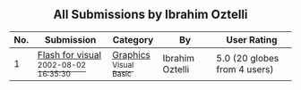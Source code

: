 ﻿<div align="center">

## All Submissions by Ibrahim Oztelli

</div>

No.  | Submission | Category | By   | User Rating
---- | ---------- | -------- | ---- | -----------
1 | [Flash for visual<br /><sup>2002-08-02 16:35:30</sup>](https://github.com/Planet-Source-Code/ibrahim-oztelli-flash-for-visual__1-37544) | [Graphics<br /><sup>Visual Basic</sup>](../ByCategory/graphics__1-46.md) | Ibrahim Oztelli | 5.0 (20 globes from 4 users)
